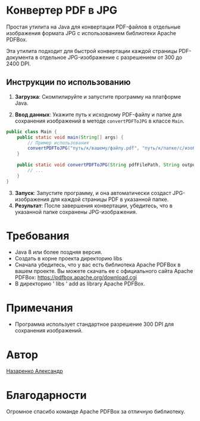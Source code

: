 # Конвертер PDF в JPG

Простая утилита на Java для конвертации PDF-файлов в отдельные изображения формата JPG с использованием библиотеки Apache PDFBox.

Эта утилита подходит для быстрой конвертации каждой страницы PDF-документа в отдельное JPG-изображение
с разрешением от 300 до 2400 DPI.
## Инструкции по использованию

1. **Загрузка**: Скомпилируйте и запустите программу на платформе Java.

2. **Ввод данных**: Укажите путь к исходному PDF-файлу и папке для сохранения изображений в методе `convertPDFToJPG` в классе `Main`.

```java
public class Main {
    public static void main(String[] args) {
        // Пример использования
        convertPDFToJPG("путь/к/вашему/файлу.pdf", "путь/к/папке/с/изображениями");
    }
    
    public static void convertPDFToJPG(String pdfFilePath, String outputFolder) {
        // ...
    }
}
```
3. **Запуск**: Запустите программу, и она автоматически создаст JPG-изображения для каждой страницы PDF в указанной папке.
4. **Результат**: После завершения конвертации, убедитесь, что в указанной папке сохранены JPG-изображения.

# Требования
* Java 8 или более поздняя версия.
* Создать в корне проекта директорию libs
* Сначала убедитесь, что у вас есть библиотека Apache PDFBox в вашем проекте. 
  Вы можете скачать ее с официального сайта Apache PDFBox: https://pdfbox.apache.org/download.cgi
* В директорию ' libs ' add as library Apache PDFBox.

# Примечания
* Программа использует стандартное разрешение 300 DPI для сохранения изображений.

# Автор
[Назаренко Александр](https://github.com/qlast)

# Благодарности
Огромное спасибо команде Apache PDFBox за отличную библиотеку.